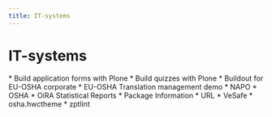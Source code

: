 ```yaml
---
title: IT-systems
---
```


# IT-systems

<div style="display:none" class="generated_start"></div>
* Build application forms with Plone
* Build quizzes with Plone
* Buildout for EU-OSHA corporate
* EU-OSHA Translation management demo
* NAPO
* OSHA
* OiRA Statistical Reports
* Package Information
* URL
* VeSafe
* osha.hwctheme
* zptlint
<div style="display:none" class="generated_end"></div>

